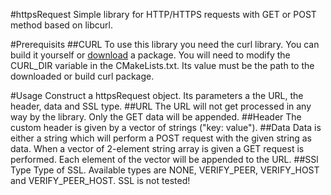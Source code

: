 #httpsRequest
Simple library for HTTP/HTTPS requests with GET or POST method based on libcurl.


#Prerequisits
##CURL
To use this library you need the curl library. You can build it yourself or <a href = 'https://curl.se/download.html'>download</a> a package.
You will need to modify the CURL_DIR variable in the CMakeLists.txt. Its value must be the path to the downloaded or build curl package.

#Usage
Construct a httpsRequest object. Its parameters a the URL, the header, data and SSL type.
##URL
The URL will not get processed in any way by the library. Only the GET data will be appended.
##Header
The custom header is given by a vector of strings ("key: value").
##Data
Data is either a string which will perform a POST request with the given string as data. When a vector of 2-element string array is given a GET request is performed. Each element of the vector will be appended to the URL.
##SSl Type
Type of SSL. Available types are NONE, VERIFY_PEER, VERIFY_HOST and VERIFY_PEER_HOST. SSL is not tested!

